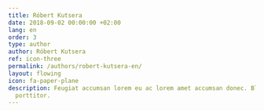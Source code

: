 ```yaml
---
title: Róbert Kutsera
date: 2018-09-02 00:00:00 +02:00
lang: en
order: 3
type: author
author: Róbert Kutsera
ref: icon-three
permalink: /authors/robert-kutsera-en/
layout: flowing
icon: fa-paper-plane
description: Feugiat accumsan lorem eu ac lorem amet accumsan donec. Blandit orci
  porttitor.
---
```

